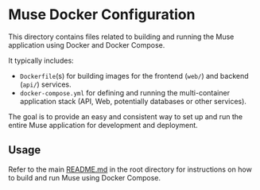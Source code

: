 # Muse Docker Configuration

This directory contains files related to building and running the Muse application using Docker and Docker Compose.

It typically includes:
* `Dockerfile`(s) for building images for the frontend (`web/`) and backend (`api/`) services.
* `docker-compose.yml` for defining and running the multi-container application stack (API, Web, potentially databases or other services).

The goal is to provide an easy and consistent way to set up and run the entire Muse application for development and deployment.

## Usage

Refer to the main [README.md](../README.md) in the root directory for instructions on how to build and run Muse using Docker Compose.